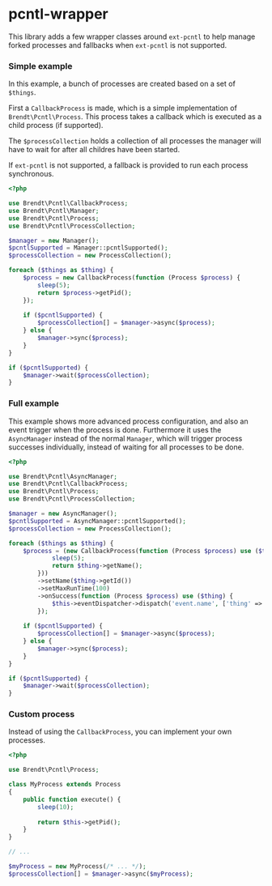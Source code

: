 # pcntl-wrapper

This library adds a few wrapper classes around `ext-pcntl` to help manage forked processes and fallbacks when 
`ext-pcntl` is not supported.

### Simple example

In this example, a bunch of processes are created based on a set of `$things`.

First a `CallbackProcess` is made, which is a simple implementation of `Brendt\Pcntl\Process`. This process takes a 
callback which is executed as a child process (if supported).

The `$processCollection` holds a collection of all processes the manager will have to wait for after all childres have
been started.

If `ext-pcntl` is not supported, a fallback is provided to run each process synchronous.

```php
<?php

use Brendt\Pcntl\CallbackProcess;
use Brendt\Pcntl\Manager;
use Brendt\Pcntl\Process;
use Brendt\Pcntl\ProcessCollection;

$manager = new Manager();
$pcntlSupported = Manager::pcntlSupported();
$processCollection = new ProcessCollection();

foreach ($things as $thing) {
    $process = new CallbackProcess(function (Process $process) {
        sleep(5);
        return $process->getPid();
    });
        
    if ($pcntlSupported) {
        $processCollection[] = $manager->async($process);
    } else {
        $manager->sync($process);
    }
}

if ($pcntlSupported) {
    $manager->wait($processCollection);
}
```

### Full example

This example shows more advanced process configuration, and also an event trigger when the process is done. Furthermore 
it uses the `AsyncManager` instead of the normal `Manager`, which will trigger process successes individually, instead of
waiting for all processes to be done.

```php
<?php

use Brendt\Pcntl\AsyncManager;
use Brendt\Pcntl\CallbackProcess;
use Brendt\Pcntl\Process;
use Brendt\Pcntl\ProcessCollection;

$manager = new AsyncManager();
$pcntlSupported = AsyncManager::pcntlSupported();
$processCollection = new ProcessCollection();

foreach ($things as $thing) {
    $process = (new CallbackProcess(function (Process $process) use ($thing) {
            sleep(5);
            return $thing->getName();
        }))
        ->setName($thing->getId())
        ->setMaxRunTime(100)
        ->onSuccess(function (Process $process) use ($thing) {
            $this->eventDispatcher->dispatch('event.name', ['thing' => $thing]);
        });
        
    if ($pcntlSupported) {
        $processCollection[] = $manager->async($process);
    } else {
        $manager->sync($process);
    }
}

if ($pcntlSupported) {
    $manager->wait($processCollection);
}
```

### Custom process

Instead of using the `CallbackProcess`, you can implement your own processes.

```php
<?php

use Brendt\Pcntl\Process;

class MyProcess extends Process
{
    public function execute() {
        sleep(10);
        
        return $this->getPid();
    }
}

// ...

$myProcess = new MyProcess(/* ... */);
$processCollection[] = $manager->async($myProcess);
```
